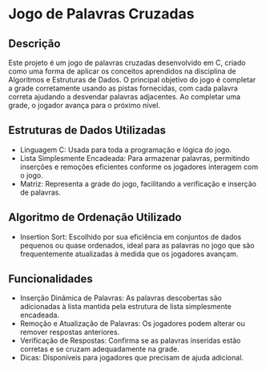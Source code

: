 # Jogo de Palavras Cruzadas
## Descrição
Este projeto é um jogo de palavras cruzadas desenvolvido em C, criado como uma forma de aplicar os conceitos aprendidos na disciplina de Algoritmos e Estruturas de Dados. O principal objetivo do jogo é completar a grade corretamente usando as pistas fornecidas, com cada palavra correta ajudando a desvendar palavras adjacentes. Ao completar uma grade, o jogador avança para o próximo nível.

## Estruturas de Dados Utilizadas
- Linguagem C: Usada para toda a programação e lógica do jogo.
- Lista Simplesmente Encadeada: Para armazenar palavras, permitindo inserções e remoções eficientes conforme os jogadores interagem com o jogo.
- Matriz: Representa a grade do jogo, facilitando a verificação e inserção de palavras.

## Algoritmo de Ordenação Utilizado
- Insertion Sort: Escolhido por sua eficiência em conjuntos de dados pequenos ou quase ordenados, ideal para as palavras no jogo que são frequentemente atualizadas à medida que os jogadores avançam.

## Funcionalidades
- Inserção Dinâmica de Palavras: As palavras descobertas são adicionadas à lista mantida pela estrutura de lista simplesmente encadeada.
- Remoção e Atualização de Palavras: Os jogadores podem alterar ou remover respostas anteriores.
- Verificação de Respostas: Confirma se as palavras inseridas estão corretas e se cruzam adequadamente na grade.
- Dicas: Disponíveis para jogadores que precisam de ajuda adicional.
